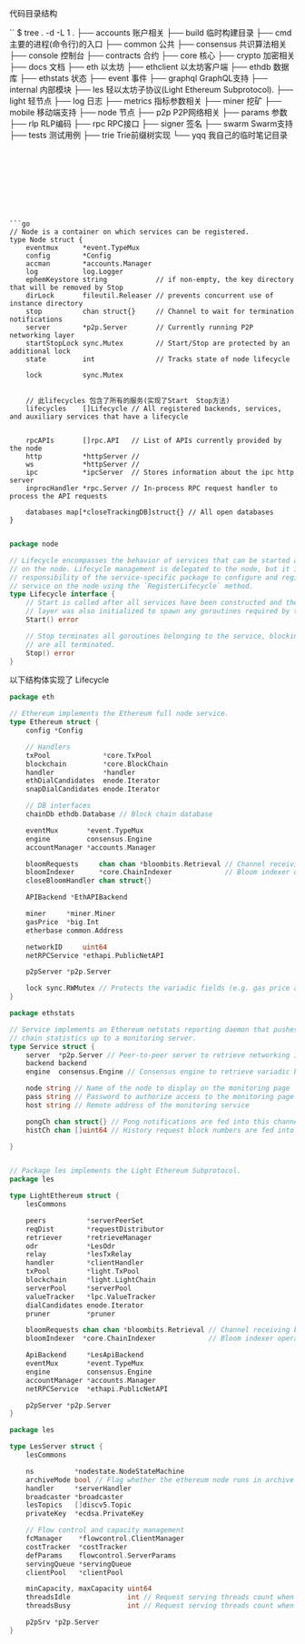 
代码目录结构

``
$ tree . -d -L 1
.
├── accounts  账户相关
├── build 临时构建目录
├── cmd   主要的进程(命令行)的入口
├── common  公共
├── consensus  共识算法相关
├── console   控制台
├── contracts   合约
├── core   核心
├── crypto  加密相关
├── docs  文档
├── eth    以太坊
├── ethclient   以太坊客户端
├── ethdb   数据库
├── ethstats   状态
├── event   事件
├── graphql   GraphQL支持
├── internal   内部模块
├── les       轻以太坊子协议(Light Ethereum Subprotocol).
├── light    轻节点
├── log    日志
├── metrics   指标参数相关
├── miner  挖矿
├── mobile   移动端支持
├── node   节点
├── p2p    P2P网络相关
├── params   参数
├── rlp      RLP编码
├── rpc      RPC接口
├── signer    签名
├── swarm     Swarm支持
├── tests     测试用例
├── trie      Trie前缀树实现
└── yqq      我自己的临时笔记目录

```









```go
// Node is a container on which services can be registered.
type Node struct {
	eventmux      *event.TypeMux
	config        *Config
	accman        *accounts.Manager
	log           log.Logger
	ephemKeystore string            // if non-empty, the key directory that will be removed by Stop
	dirLock       fileutil.Releaser // prevents concurrent use of instance directory
	stop          chan struct{}     // Channel to wait for termination notifications
	server        *p2p.Server       // Currently running P2P networking layer
	startStopLock sync.Mutex        // Start/Stop are protected by an additional lock
	state         int               // Tracks state of node lifecycle

	lock          sync.Mutex
	
    
    // 此lifecycles 包含了所有的服务(实现了Start  Stop方法)
    lifecycles    []Lifecycle // All registered backends, services, and auxiliary services that have a lifecycle
	
    
    rpcAPIs       []rpc.API   // List of APIs currently provided by the node
	http          *httpServer //
	ws            *httpServer //
	ipc           *ipcServer  // Stores information about the ipc http server
	inprocHandler *rpc.Server // In-process RPC request handler to process the API requests

	databases map[*closeTrackingDB]struct{} // All open databases
}
```


```go

package node

// Lifecycle encompasses the behavior of services that can be started and stopped
// on the node. Lifecycle management is delegated to the node, but it is the
// responsibility of the service-specific package to configure and register the
// service on the node using the `RegisterLifecycle` method.
type Lifecycle interface {
	// Start is called after all services have been constructed and the networking
	// layer was also initialized to spawn any goroutines required by the service.
	Start() error

	// Stop terminates all goroutines belonging to the service, blocking until they
	// are all terminated.
	Stop() error
}

```


以下结构体实现了 Lifecycle

```go
package eth

// Ethereum implements the Ethereum full node service.
type Ethereum struct {
	config *Config

	// Handlers
	txPool             *core.TxPool
	blockchain         *core.BlockChain
	handler            *handler
	ethDialCandidates  enode.Iterator
	snapDialCandidates enode.Iterator

	// DB interfaces
	chainDb ethdb.Database // Block chain database

	eventMux       *event.TypeMux
	engine         consensus.Engine
	accountManager *accounts.Manager

	bloomRequests     chan chan *bloombits.Retrieval // Channel receiving bloom data retrieval requests
	bloomIndexer      *core.ChainIndexer             // Bloom indexer operating during block imports
	closeBloomHandler chan struct{}

	APIBackend *EthAPIBackend

	miner     *miner.Miner
	gasPrice  *big.Int
	etherbase common.Address

	networkID     uint64
	netRPCService *ethapi.PublicNetAPI

	p2pServer *p2p.Server

	lock sync.RWMutex // Protects the variadic fields (e.g. gas price and etherbase)
}
```




```go
package ethstats

// Service implements an Ethereum netstats reporting daemon that pushes local
// chain statistics up to a monitoring server.
type Service struct {
	server  *p2p.Server // Peer-to-peer server to retrieve networking infos
	backend backend
	engine  consensus.Engine // Consensus engine to retrieve variadic block fields

	node string // Name of the node to display on the monitoring page
	pass string // Password to authorize access to the monitoring page
	host string // Remote address of the monitoring service

	pongCh chan struct{} // Pong notifications are fed into this channel
	histCh chan []uint64 // History request block numbers are fed into this channel

}
```




```go

// Package les implements the Light Ethereum Subprotocol.
package les

type LightEthereum struct {
	lesCommons

	peers          *serverPeerSet
	reqDist        *requestDistributor
	retriever      *retrieveManager
	odr            *LesOdr
	relay          *lesTxRelay
	handler        *clientHandler
	txPool         *light.TxPool
	blockchain     *light.LightChain
	serverPool     *serverPool
	valueTracker   *lpc.ValueTracker
	dialCandidates enode.Iterator
	pruner         *pruner

	bloomRequests chan chan *bloombits.Retrieval // Channel receiving bloom data retrieval requests
	bloomIndexer  *core.ChainIndexer             // Bloom indexer operating during block imports

	ApiBackend     *LesApiBackend
	eventMux       *event.TypeMux
	engine         consensus.Engine
	accountManager *accounts.Manager
	netRPCService  *ethapi.PublicNetAPI

	p2pServer *p2p.Server
}
```



```go
package les

type LesServer struct {
	lesCommons

	ns          *nodestate.NodeStateMachine
	archiveMode bool // Flag whether the ethereum node runs in archive mode.
	handler     *serverHandler
	broadcaster *broadcaster
	lesTopics   []discv5.Topic
	privateKey  *ecdsa.PrivateKey

	// Flow control and capacity management
	fcManager    *flowcontrol.ClientManager
	costTracker  *costTracker
	defParams    flowcontrol.ServerParams
	servingQueue *servingQueue
	clientPool   *clientPool

	minCapacity, maxCapacity uint64
	threadsIdle              int // Request serving threads count when system is idle.
	threadsBusy              int // Request serving threads count when system is busy(block insertion).

	p2pSrv *p2p.Server
}
```


